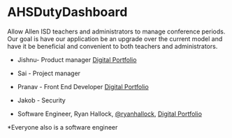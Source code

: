 # AHSDutyDashboard
Allow Allen ISD teachers and administrators to manage conference periods. Our goal is have our application be an upgrade over the current model and have it be beneficial and convenient to both teachers and administrators.

- Jishnu- Product manager [Digital Portfolio](https://codermerlin.academy/users/srijishnu-devarapalli/Digital%20Portfolio/index.html)

- Sai - Project manager

- Pranav - Front End Developer [Digital Portfolio](https://codermerlin.academy/users/pranav-krishnan/Digital%20Portfolio/index.html)

- Jakob - Security

- Software Engineer, Ryan Hallock, [@ryanhallock](https://github.com/ryanhallock), [Digital Portfolio](https://codermerlin.academy/users/ryan-hallock/Digital%20Portfolio/)

*Everyone also is a software engineer
